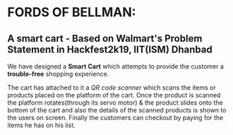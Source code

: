 # FORDS OF BELLMAN:
## A smart cart - Based on Walmart's Problem Statement in Hackfest2k19, IIT(ISM) Dhanbad

We have designed a **Smart Cart** which attempts to provide the customer a **trouble-free** shopping experience.

The cart has attached to it a *QR code scanner* which scans the items or products placed on the platform of the cart. Once the product is scanned the platform rotates(through its servo motor) & the product slides onto the bottom of the cart and also the details of the scanned products is shown to the users on screen. Finally the customers can checkout by paying for the items he has on his list.

